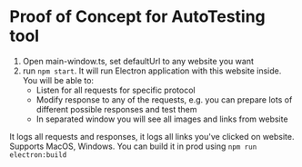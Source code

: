 # Proof of Concept for AutoTesting tool

1) Open main-window.ts, set defaultUrl to any website you want
2) run ```npm start```. It will run Electron application with this website inside. You will be able to:
   - Listen for all requests for specific protocol
   - Modify response to any of the requests, e.g. you can prepare lots of different possible responses and test them
   - In separated window you will see all images and links from website
   
It logs all requests and responses, it logs all links you've clicked on website. Supports MacOS, Windows. You can build it in prod using ```npm run electron:build```